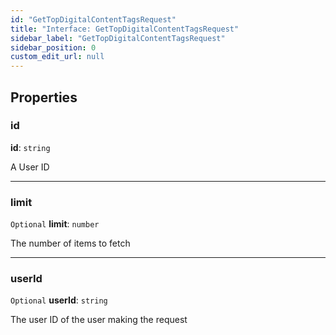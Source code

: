 ```yaml
---
id: "GetTopDigitalContentTagsRequest"
title: "Interface: GetTopDigitalContentTagsRequest"
sidebar_label: "GetTopDigitalContentTagsRequest"
sidebar_position: 0
custom_edit_url: null
---
```


## Properties

### id

 **id**: `string`

A User ID

___

### limit

 `Optional` **limit**: `number`

The number of items to fetch

___

### userId

 `Optional` **userId**: `string`

The user ID of the user making the request
